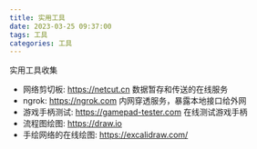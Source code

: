 ```yaml
---
title: 实用工具
date: 2023-03-25 09:37:00
tags: 工具
categories: 工具
---
```


实用工具收集

<!-- more -->

- 网络剪切板: https://netcut.cn 数据暂存和传送的在线服务
- ngrok: https://ngrok.com 内网穿透服务，暴露本地接口给外网
- 游戏手柄测试: https://gamepad-tester.com 在线测试游戏手柄
- 流程图绘图: https://draw.io 
- 手绘网络的在线绘图: https://excalidraw.com/

